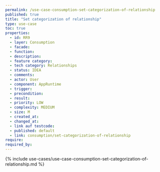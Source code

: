 ```yaml
---
permalink: /use-case-consumption-set-categorization-of-relationship
published: true
title: "Set categorization of relationship"
type: use-case
toc: true
properties:
  - id: RR9
  - layer: Consumption
  - facade:
  - function:
  - description:
  - feature category:
  - tech category: Relationships
  - status: IDEA
  - comments:
  - actor: User
  - component: AppRuntime
  - trigger:
  - precondition:
  - result:
  - priority: LOW
  - complexity: MEDIUM
  - size: M
  - created_at:
  - changed_at:
  - link auf testcode:
  - published: default
  - link: consumption/set-categorization-of-relationship
require:
required_by:
---
```


{% include use-cases/use-case-consumption-set-categorization-of-relationship.md %}
